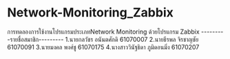 # Network-Monitoring_Zabbix
การทดลองการใช้งานโปรแกรมประเภทNetwork Monitoring ด้วยโปรแกรม Zabbix
---------รายชื่อสมาชิก---------
1.นายกลวัชร อนันตศักดิ 61070007
2.นายธีรพล จิรชาญชัย 61070091
3.นายมงคล พงศ์ชู 61070175
4.นางสาววินัฐธิดา ภูมิดอนมิ่ง 61070207
